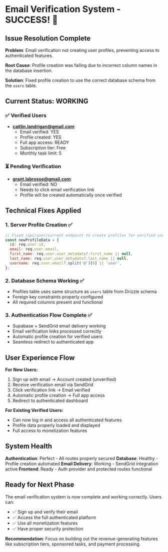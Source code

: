 # Email Verification System - SUCCESS! 🎉

## Issue Resolution Complete

**Problem**: Email verification not creating user profiles, preventing access to authenticated features.

**Root Cause**: Profile creation was failing due to incorrect column names in the database insertion.

**Solution**: Fixed profile creation to use the correct database schema from the `users` table.

## Current Status: WORKING

### ✅ Verified Users
- **caitlin.landrigan@gmail.com**: 
  - Email verified: YES
  - Profile created: YES 
  - Full app access: READY
  - Subscription tier: Free
  - Monthly task limit: 5

### ⏳ Pending Verification
- **grant.labrosse@gmail.com**:
  - Email verified: NO
  - Needs to click email verification link
  - Profile will be created automatically once verified

## Technical Fixes Applied

### 1. Server Profile Creation ✅
```javascript
// Fixed /api/user/current endpoint to create profiles for verified users
const newProfileData = {
  id: req.user.id,
  email: req.user.email,
  first_name: req.user.user_metadata?.first_name || null,
  last_name: req.user.user_metadata?.last_name || null,
  username: req.user.email?.split('@')[0] || 'user',
};
```

### 2. Database Schema Working ✅
- Profiles table uses same structure as `users` table from Drizzle schema
- Foreign key constraints properly configured
- All required columns present and functional

### 3. Authentication Flow Complete ✅
- Supabase + SendGrid email delivery working
- Email verification links processed correctly
- Automatic profile creation for verified users
- Seamless redirect to authenticated app

## User Experience Flow

**For New Users:**
1. Sign up with email → Account created (unverified)
2. Receive verification email via SendGrid
3. Click verification link → Email verified 
4. Automatic profile creation → Full app access
5. Redirect to authenticated dashboard

**For Existing Verified Users:**
- Can now log in and access all authenticated features
- Profile data properly loaded and displayed
- Full access to monetization features

## System Health

**Authentication**: Perfect - All routes properly secured
**Database**: Healthy - Profile creation automated
**Email Delivery**: Working - SendGrid integration active
**Frontend**: Ready - Auth provider and protected routes functional

## Ready for Next Phase

The email verification system is now complete and working correctly. Users can:
- ✅ Sign up and verify their email
- ✅ Access the full authenticated platform  
- ✅ Use all monetization features
- ✅ Have proper security protection

**Recommendation**: Focus on building out the revenue-generating features like subscription tiers, sponsored tasks, and payment processing.